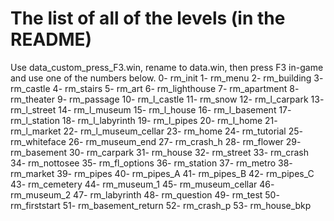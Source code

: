 # The list of all of the levels (in the README)

Use data_custom_press_F3.win, rename to data.win, then press F3 in-game and use one of the numbers below.
0- rm_init
1- rm_menu
2- rm_building
3- rm_castle
4- rm_stairs
5- rm_art
6- rm_lighthouse
7- rm_apartment
8- rm_theater
9- rm_passage
10- rm_l_castle
11- rm_snow
12- rm_l_carpark
13- rm_l_street
14- rm_l_museum
15- rm_l_house
16- rm_l_basement
17- rm_l_station
18- rm_l_labyrinth
19- rm_l_pipes
20- rm_l_home
21- rm_l_market
22- rm_l_museum_cellar
23- rm_home
24- rm_tutorial
25- rm_whiteface
26- rm_museum_end
27- rm_crash_h
28- rm_flower
29- rm_basement
30- rm_carpark
31- rm_house
32- rm_street
33- rm_crash
34- rm_nottosee
35- rm_fl_options
36- rm_station
37- rm_metro
38- rm_market
39- rm_pipes
40- rm_pipes_A
41- rm_pipes_B
42- rm_pipes_C
43- rm_cemetery
44- rm_museum_1
45- rm_museum_cellar
46- rm_museum_2
47- rm_labyrinth
48- rm_question
49- rm_test
50- rm_firststart
51- rm_basement_return
52- rm_crash_p
53- rm_house_bkp